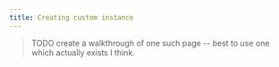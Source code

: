 ```yaml
---
title: Creating custom instance
---
```


> TODO create a walkthrough of one such page -- best to use one which actually exists I think.